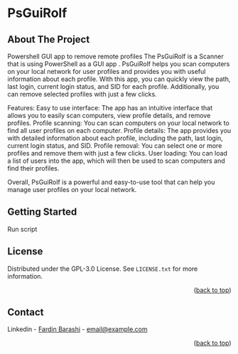 # PsGuiRolf


<!-- ABOUT THE PROJECT -->
## About The Project
Powershell GUI app to remove remote profiles
The PsGuiRolf is a Scanner that is using PowerShell as a GUI app . 
PsGuiRolf helps you scan computers on your local network for user profiles and provides you with useful information about each profile. With this app, you can quickly view the path, last login, current login status, and SID for each profile. Additionally, you can remove selected profiles with just a few clicks.

Features:
    Easy to use interface: The app has an intuitive interface that allows you to easily scan computers, view profile details, and remove profiles.
    Profile scanning: You can scan computers on your local network to find all user profiles on each computer.
    Profile details: The app provides you with detailed information about each profile, including the path, last login, current login status, and SID.
    Profile removal: You can select one or more profiles and remove them with just a few clicks.
    User loading: You can load a list of users into the app, which will then be used to scan computers and find their profiles.

Overall, PsGuiRolf is a powerful and easy-to-use tool that can help you manage user profiles on your local network.


<!-- GETTING STARTED -->
## Getting Started
Run script


<!-- LICENSE -->
## License
Distributed under the GPL-3.0 License. See `LICENSE.txt` for more information.
<p align="right">(<a href="#readme-top">back to top</a>)</p>

<!-- CONTACT -->
## Contact

Linkedin - [Fardin Barashi]([https://twitter.com/your_username](https://www.linkedin.com/in/fardin-barashi-a56310a2/)) - email@example.com

<p align="right">(<a href="#readme-top">back to top</a>)</p>





